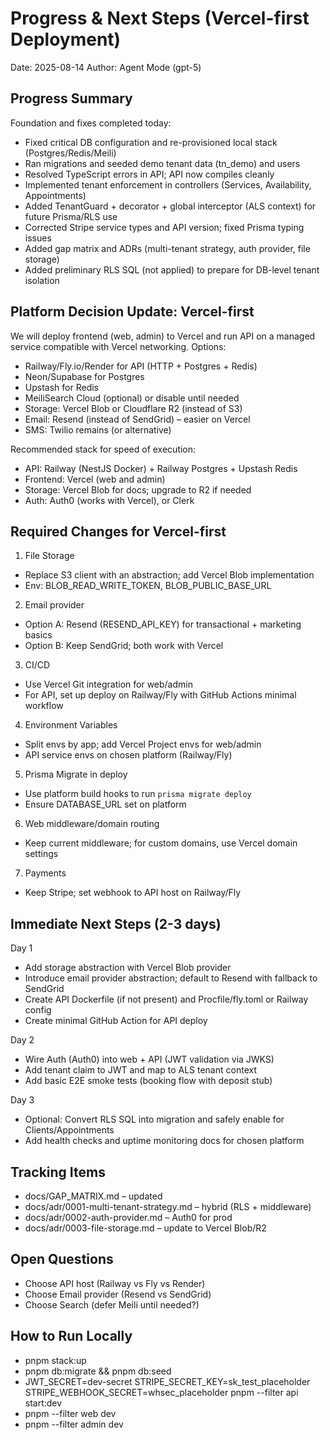 # Progress & Next Steps (Vercel-first Deployment)

Date: 2025-08-14
Author: Agent Mode (gpt-5)

## Progress Summary

Foundation and fixes completed today:
- Fixed critical DB configuration and re-provisioned local stack (Postgres/Redis/Meili)
- Ran migrations and seeded demo tenant data (tn_demo) and users
- Resolved TypeScript errors in API; API now compiles cleanly
- Implemented tenant enforcement in controllers (Services, Availability, Appointments)
- Added TenantGuard + decorator + global interceptor (ALS context) for future Prisma/RLS use
- Corrected Stripe service types and API version; fixed Prisma typing issues
- Added gap matrix and ADRs (multi-tenant strategy, auth provider, file storage)
- Added preliminary RLS SQL (not applied) to prepare for DB-level tenant isolation

## Platform Decision Update: Vercel-first

We will deploy frontend (web, admin) to Vercel and run API on a managed service compatible with Vercel networking. Options:
- Railway/Fly.io/Render for API (HTTP + Postgres + Redis)
- Neon/Supabase for Postgres
- Upstash for Redis
- MeiliSearch Cloud (optional) or disable until needed
- Storage: Vercel Blob or Cloudflare R2 (instead of S3)
- Email: Resend (instead of SendGrid) – easier on Vercel
- SMS: Twilio remains (or alternative)

Recommended stack for speed of execution:
- API: Railway (NestJS Docker) + Railway Postgres + Upstash Redis
- Frontend: Vercel (web and admin)
- Storage: Vercel Blob for docs; upgrade to R2 if needed
- Auth: Auth0 (works with Vercel), or Clerk

## Required Changes for Vercel-first

1) File Storage
- Replace S3 client with an abstraction; add Vercel Blob implementation
- Env: BLOB_READ_WRITE_TOKEN, BLOB_PUBLIC_BASE_URL

2) Email provider
- Option A: Resend (RESEND_API_KEY) for transactional + marketing basics
- Option B: Keep SendGrid; both work with Vercel

3) CI/CD
- Use Vercel Git integration for web/admin
- For API, set up deploy on Railway/Fly with GitHub Actions minimal workflow

4) Environment Variables
- Split envs by app; add Vercel Project envs for web/admin
- API service envs on chosen platform (Railway/Fly)

5) Prisma Migrate in deploy
- Use platform build hooks to run `prisma migrate deploy`
- Ensure DATABASE_URL set on platform

6) Web middleware/domain routing
- Keep current middleware; for custom domains, use Vercel domain settings

7) Payments
- Keep Stripe; set webhook to API host on Railway/Fly

## Immediate Next Steps (2-3 days)

Day 1
- Add storage abstraction with Vercel Blob provider
- Introduce email provider abstraction; default to Resend with fallback to SendGrid
- Create API Dockerfile (if not present) and Procfile/fly.toml or Railway config
- Create minimal GitHub Action for API deploy

Day 2
- Wire Auth (Auth0) into web + API (JWT validation via JWKS)
- Add tenant claim to JWT and map to ALS tenant context
- Add basic E2E smoke tests (booking flow with deposit stub)

Day 3
- Optional: Convert RLS SQL into migration and safely enable for Clients/Appointments
- Add health checks and uptime monitoring docs for chosen platform

## Tracking Items
- docs/GAP_MATRIX.md – updated
- docs/adr/0001-multi-tenant-strategy.md – hybrid (RLS + middleware)
- docs/adr/0002-auth-provider.md – Auth0 for prod
- docs/adr/0003-file-storage.md – update to Vercel Blob/R2

## Open Questions
- Choose API host (Railway vs Fly vs Render)
- Choose Email provider (Resend vs SendGrid)
- Choose Search (defer Meili until needed?)

## How to Run Locally
- pnpm stack:up
- pnpm db:migrate && pnpm db:seed
- JWT_SECRET=dev-secret STRIPE_SECRET_KEY=sk_test_placeholder STRIPE_WEBHOOK_SECRET=whsec_placeholder pnpm --filter api start:dev
- pnpm --filter web dev
- pnpm --filter admin dev


